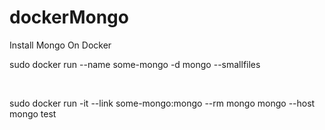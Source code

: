 # dockerMongo
Install Mongo On Docker


sudo docker run --name some-mongo -d mongo --smallfiles

<br /> 


sudo  docker run -it --link some-mongo:mongo --rm mongo mongo --host mongo test
